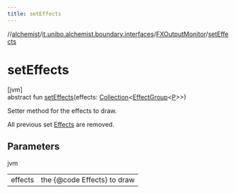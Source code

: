 ```yaml
---
title: setEffects
---
```

//[alchemist](../../../index.html)/[it.unibo.alchemist.boundary.interfaces](../index.html)/[FXOutputMonitor](index.html)/[setEffects](set-effects.html)



# setEffects



[jvm]\
abstract fun [setEffects](set-effects.html)(effects: [Collection](https://docs.oracle.com/javase/8/docs/api/java/util/Collection.html)<[EffectGroup](../../it.unibo.alchemist.boundary.gui.effects/-effect-group/index.html)<[P](../../it.unibo.alchemist.boundary.monitor/-f-x-step-monitor/index.html)>>)



Setter method for the effects to draw. 



 All previous set [Effects](../../it.unibo.alchemist.boundary.gui.effects/-effect-f-x/index.html) are removed.



## Parameters


jvm

| | |
|---|---|
| effects | the {@code Effects} to draw |




